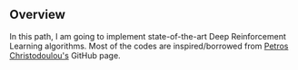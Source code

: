 ## Overview
In this path, I am going to implement state-of-the-art Deep Reinforcement Learning algorithms. Most of the codes are inspired/borrowed from [Petros Christodoulou's](https://github.com/p-christ/Deep-Reinforcement-Learning-Algorithms-with-PyTorch) GitHub page.